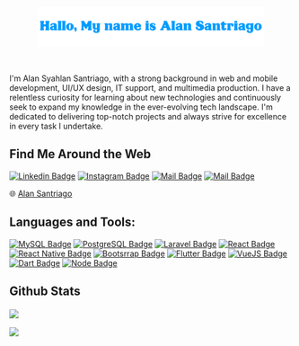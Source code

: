 <p align="center"><a href="https://github.com/alansantriago"><img width="80%" src="./assets/header.png" /></a></p>

<br />

I'm Alan Syahlan Santriago, with a strong background in web and mobile development, UI/UX design, IT support, and multimedia production. I have a relentless curiosity for learning about new technologies and continuously seek to expand my knowledge in the ever-evolving tech landscape. I'm dedicated to delivering top-notch projects and always strive for excellence in every task I undertake.

## Find Me Around the Web

[![Linkedin Badge](https://img.shields.io/badge/-AlanSantriago-0e76a8?style=flat&labelColor=0e76a8&logo=linkedin&logoColor=white)](https://www.linkedin.com/in/alan-syahlan-santriago-39a03920b/)
[![Instagram Badge](https://img.shields.io/badge/-@alansantriago-e84393?style=flat&labelColor=e84393&logo=instagram&logoColor=white)](https://instagram.com/alansantriago)
[![Mail Badge](https://img.shields.io/badge/-gusman.w.jaya-c0392b?style=flat&labelColor=c0392b&logo=gmail&logoColor=white)](mailto:alansyahlansantriago99@gmail.com) 
[![Mail Badge](https://img.shields.io/badge/-gusman.w.jaya-c0392b?style=flat&labelColor=c0392b&logo=gmail&logoColor=white)](mailto:alansyahlansantriago99@gmail.com)

🌐 [Alan Santriago](https://alansantriago.com/)

## Languages and Tools: 

[![MySQL Badge](https://img.shields.io/badge/MySQL-00000F?style=for-the-badge&logo=mysql&logoColor=white)](#)
[![PostgreSQL Badge](https://img.shields.io/badge/PostgreSQL-316192?style=for-the-badge&logo=postgresql&logoColor=white)](#)
[![Laravel Badge](https://img.shields.io/badge/Laravel-FF2D20?style=for-the-badge&logo=laravel&logoColor=white)](#)
[![React Badge](https://img.shields.io/badge/React-20232A?style=for-the-badge&logo=react&logoColor=61DAFB)](#)
[![React Native Badge](https://img.shields.io/badge/React_Native-20232A?style=for-the-badge&logo=react&logoColor=61DAFB)](#)
[![Bootsrrap Badge](https://img.shields.io/badge/Bootstrap-563D7C?style=for-the-badge&logo=bootstrap&logoColor=white)](#)
[![Flutter Badge](https://img.shields.io/badge/Flutter-02569B?style=for-the-badge&logo=flutter&logoColor=white)](#)
[![VueJS Badge](https://img.shields.io/badge/Vue.js-35495E?style=for-the-badge&logo=vue.js&logoColor=4FC08D)](#)
[![Dart Badge](https://img.shields.io/badge/Dart-0175C2?style=for-the-badge&logo=dart&logoColor=white)](#)
[![Node Badge](<https://img.shields.io/badge/Node.js-43853D?style=for-the-badge&logo=node.js&logoColor=white>)](#)

## Github Stats

<p align="left">
 <img align="center" src="https://github-readme-stats.vercel.app/api?username=alansantriago&show_icons=true&" /></p>

<p align="left">
 <img align="center" src="https://github-readme-stats.vercel.app/api/top-langs/?username=alansantriago&layout=compact&theme=algolia&hide_border=true" /></p>